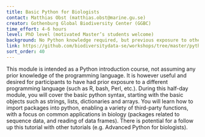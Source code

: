```yaml
---
title: Basic Python for Biologists
contact: Matthias Obst (matthias.obst@marine.gu.se)
creator: Gothenburg Global Biodiversity Center (GGBC)
time_effort: 4-6 hours
level: PhD level (motivated Master’s students welcome)
background: No Python knowledge required, but previous exposure to other programming languages desired
link: https://github.com/biodiversitydata-se/workshops/tree/master/python_workshop
sort_order: 40
---
```

This module is intended as a Python introduction course, not assuming any prior knowledge of the programming language. It is however useful and desired for participants to have had prior exposure to a different programming language (such as R, bash, Perl, etc.). During this half-day module, you will cover the basic python syntax, starting with the basic objects such as strings, lists, dictionaries and arrays. You will learn how to import packages into python, enabling a variety of third-party functions, with a focus on common applications in biology (packages related to sequence data, and reading of data frames). There is potential for a follow up this tutorial with other tutorials (e.g. Advanced Python for biologists).
